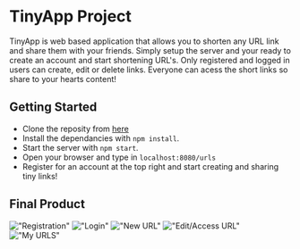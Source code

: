 # TinyApp Project

TinyApp is web based application that allows you to shorten any URL link and share them with your friends. Simply setup the server and your ready to create an account and start shortening URL's. Only registered and logged in users can create, edit or delete links. Everyone can acess the short links so share to your hearts content!

## Getting Started

- Clone the reposity from [here](https://github.com/harinderlabana/tinyapp)
- Install the dependancies with `npm install`.
- Start the server with `npm start`.
- Open your browser and type in `localhost:8080/urls`
- Register for an account at the top right and start creating and sharing tiny links!

## Final Product

!["Registration"](https://i.ibb.co/dQS41n8/registration.png)
!["Login"](https://i.ibb.co/HDKcyMJ/login.png)
!["New URL"](https://i.ibb.co/Scxj61Q/createnewurl.png)
!["Edit/Access URL"](https://i.ibb.co/w6pxX3g/linkcreation.png)
!["My URLS"](https://i.ibb.co/12S0DRk/myurlspop.png)
